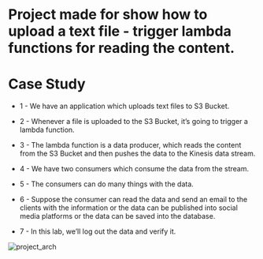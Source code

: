
# Project made for show how to upload a text file - trigger lambda functions for reading the content.
# Case Study

* 1 - We have an application which uploads text files to S3 Bucket.

* 2 - Whenever a file is uploaded to the S3 Bucket, it’s going to trigger a lambda function.

* 3 - The lambda function is a data producer, which reads the content from the S3 Bucket and then pushes the data to the Kinesis data stream.

* 4 - We have two consumers which consume the data from the stream.

* 5 - The consumers can do many things with the data.

* 6 - Suppose the consumer can read the data and send an email to the clients with the information or the data can be published into social media platforms or the data can be saved into the database.

* 7 - In this lab, we’ll log out the data and verify it.

![project_arch](https://github.com/renatomateusx/aws-ai-kinesis-data-stream/assets/4579323/0acf5413-c576-4b44-a8eb-cffb9d3f53db)
